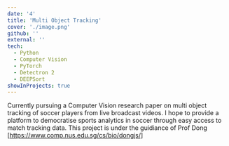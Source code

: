 ```yaml
---
date: '4'
title: 'Multi Object Tracking'
cover: './image.png'
github: ''
external: ''
tech:
  - Python
  - Computer Vision
  - PyTorch
  - Detectron 2
  - DEEPSort
showInProjects: true
---
```


Currently pursuing a Computer Vision research paper on multi object tracking of soccer players from live broadcast videos. I hope to provide a platform to democratise sports analytics in soccer through easy access to match tracking data. This project is under the guidiance of Prof Dong [https://www.comp.nus.edu.sg/cs/bio/dongjs/]
